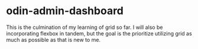 # odin-admin-dashboard

This is the culmination of my learning of grid so far. I will also be incorporating flexbox in tandem, but the goal is the prioritize utilizing grid as much as possible as that is new to me.